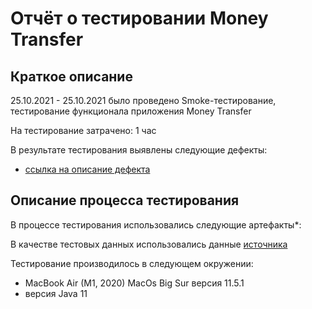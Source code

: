 # Отчёт о тестировании Money Transfer
## Краткое описание
25.10.2021 - 25.10.2021 было проведено Smoke-тестирование, тестирование функционала приложения Money Transfer

На тестирование затрачено: 1 час

В результате тестирования выявлены следующие дефекты:

* [ссылка на описание дефекта](https://github.com/Berger097/Java/issues/1)

## Описание процесса тестирования
В процессе тестирования использовались следующие артефакты*:



В качестве тестовых данных использовались данные [источника](https://github.com/netology-code/javaqa-homeworks/blob/master/intro/MERGED.md)


Тестирование производилось в следующем окружении:

* MacBook Air (M1, 2020) MacOs Big Sur версия 11.5.1
* версия Java 11
